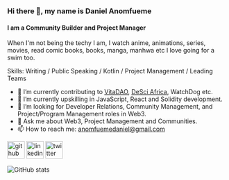 ### Hi there 👋, my name is Daniel Anomfueme
#### I am a Community Builder and Project Manager

When I'm not being the techy I am, I watch anime, animations, series, movies, read comic books, books, manga, manhwa etc 
I love going for a swim too.

Skills: Writing / Public Speaking / Kotlin / Project Management / Leading Teams

- 🔭 I’m currently contributing to [VitaDAO](https://www.vitadao.com/), [DeSci Africa](https://desciafrica.xyz/), WatchDog etc.
- 🌱 I’m currently upskilling in JavaScript, React and Solidity development. 
- 👯 I’m looking for Developer Relations, Community Management, and Project/Program Management roles in Web3.
- 💬 Ask me about Web3, Project Management and Communities.
- 📫 How to reach me: anomfuemedaniel@gmail.com 


[<img src='https://cdn.jsdelivr.net/npm/simple-icons@3.0.1/icons/github.svg' alt='github' height='40'>](https://github.com/@LifeofDan-EL)  [<img src='https://cdn.jsdelivr.net/npm/simple-icons@3.0.1/icons/linkedin.svg' alt='linkedin' height='40'>](https://www.linkedin.com/in/daniel-anomfueme-52591b162/)  [<img src='https://cdn.jsdelivr.net/npm/simple-icons@3.0.1/icons/twitter.svg' alt='twitter' height='40'>](https://twitter.com/LifeofDan_el)  

![GitHub stats](https://github-readme-stats.vercel.app/api?username=LifeofDan-EL&show_icons=true)  



